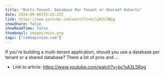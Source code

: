 ```yaml
---
title: "Multi-Tenant: Database Per Tenant or Shared? #shorts"
date: 2024-09-06T15:22:22Z
link: https://www.youtube.com/watch?v=bc1yA3L5Rpg
showShare: false
showReadTime: false
thumbnail: images/misc.png
tags: ["codeopinion.com"]
---
```

If you're building a multi-tenant application, should you use a database per tenant or a shared database? There a lot of pros and ...

- Link to article: https://www.youtube.com/watch?v=bc1yA3L5Rpg